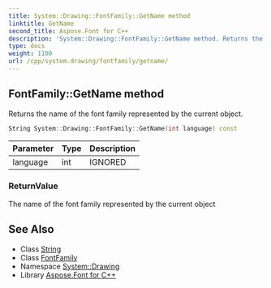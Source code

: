 ```yaml
---
title: System::Drawing::FontFamily::GetName method
linktitle: GetName
second_title: Aspose.Font for C++
description: 'System::Drawing::FontFamily::GetName method. Returns the name of the font family represented by the current object in C++.'
type: docs
weight: 1100
url: /cpp/system.drawing/fontfamily/getname/
---
```

## FontFamily::GetName method


Returns the name of the font family represented by the current object.

```cpp
String System::Drawing::FontFamily::GetName(int language) const
```


| Parameter | Type | Description |
| --- | --- | --- |
| language | int | IGNORED |

### ReturnValue

The name of the font family represented by the current object

## See Also

* Class [String](../../../system/string/)
* Class [FontFamily](../)
* Namespace [System::Drawing](../../)
* Library [Aspose.Font for C++](../../../)
